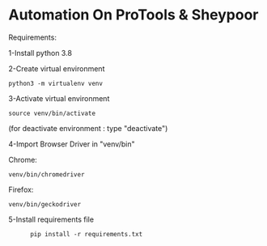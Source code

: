 # Automation On ProTools & Sheypoor

Requirements:

1-Install python 3.8

2-Create virtual environment
   
    python3 -m virtualenv venv

3-Activate virtual environment

    source venv/bin/activate
       
   (for deactivate environment : type "deactivate")

4-Import Browser Driver in "venv/bin"

  Chrome:
    
    venv/bin/chromedriver
   
  Firefox:
  
    venv/bin/geckodriver    
   
5-Install requirements file
 
          pip install -r requirements.txt
